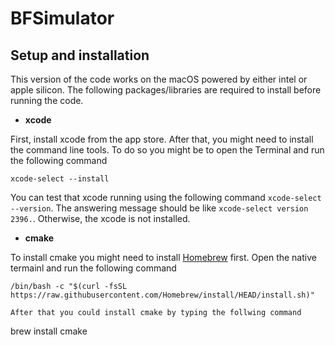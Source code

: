 # BFSimulator

## Setup and installation
This version of the code works on the macOS powered by either intel or apple silicon. The following packages/libraries are required to install before running the code.

* **xcode**

First, install xcode from the app store. After that, you might need to install the command line tools. To do so you might be to open the Terminal and run the following command

```
xcode-select --install
```

You can test that xcode running using the following command ``` xcode-select --version ```. The answering message should be like ```xcode-select version 2396.```. Otherwise, the xcode is not installed.

* **cmake**

To install cmake you might need to install [Homebrew](https://brew.sh/) first. Open the native termainl and run the following command 

````
/bin/bash -c "$(curl -fsSL https://raw.githubusercontent.com/Homebrew/install/HEAD/install.sh)"

After that you could install cmake by typing the follwing command 

````
brew install cmake 
